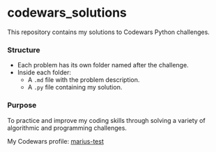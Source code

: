 # codewars_solutions

This repository contains my solutions to Codewars Python challenges.

### Structure

- Each problem has its own folder named after the challenge.
- Inside each folder:
  - A `.md` file with the problem description.
  - A `.py` file containing my solution.

### Purpose

To practice and improve my coding skills through solving a variety of algorithmic and programming challenges.

My Codewars profile: [marius-test](https://www.codewars.com/users/marius-test)
